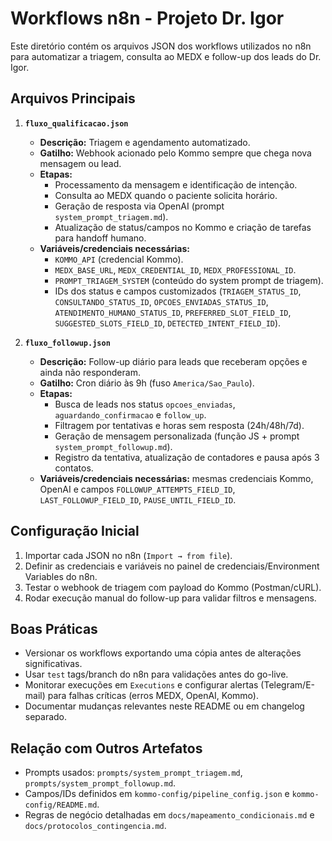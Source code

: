 # Workflows n8n - Projeto Dr. Igor

Este diretório contém os arquivos JSON dos workflows utilizados no n8n para automatizar a triagem, consulta ao MEDX e follow-up dos leads do Dr. Igor.

## Arquivos Principais

1. **`fluxo_qualificacao.json`**
   - **Descrição:** Triagem e agendamento automatizado.
   - **Gatilho:** Webhook acionado pelo Kommo sempre que chega nova mensagem ou lead.
   - **Etapas:**
     - Processamento da mensagem e identificação de intenção.
     - Consulta ao MEDX quando o paciente solicita horário.
     - Geração de resposta via OpenAI (prompt `system_prompt_triagem.md`).
     - Atualização de status/campos no Kommo e criação de tarefas para handoff humano.
   - **Variáveis/credenciais necessárias:**
     - `KOMMO_API` (credencial Kommo).
     - `MEDX_BASE_URL`, `MEDX_CREDENTIAL_ID`, `MEDX_PROFESSIONAL_ID`.
     - `PROMPT_TRIAGEM_SYSTEM` (conteúdo do system prompt de triagem).
     - IDs dos status e campos customizados (`TRIAGEM_STATUS_ID`, `CONSULTANDO_STATUS_ID`, `OPCOES_ENVIADAS_STATUS_ID`, `ATENDIMENTO_HUMANO_STATUS_ID`, `PREFERRED_SLOT_FIELD_ID`, `SUGGESTED_SLOTS_FIELD_ID`, `DETECTED_INTENT_FIELD_ID`).

2. **`fluxo_followup.json`**
   - **Descrição:** Follow-up diário para leads que receberam opções e ainda não responderam.
   - **Gatilho:** Cron diário às 9h (fuso `America/Sao_Paulo`).
   - **Etapas:**
     - Busca de leads nos status `opcoes_enviadas`, `aguardando_confirmacao` e `follow_up`.
     - Filtragem por tentativas e horas sem resposta (24h/48h/7d).
     - Geração de mensagem personalizada (função JS + prompt `system_prompt_followup.md`).
     - Registro da tentativa, atualização de contadores e pausa após 3 contatos.
   - **Variáveis/credenciais necessárias:** mesmas credenciais Kommo, OpenAI e campos `FOLLOWUP_ATTEMPTS_FIELD_ID`, `LAST_FOLLOWUP_FIELD_ID`, `PAUSE_UNTIL_FIELD_ID`.

## Configuração Inicial
1. Importar cada JSON no n8n (`Import → from file`).
2. Definir as credenciais e variáveis no painel de credenciais/Environment Variables do n8n.
3. Testar o webhook de triagem com payload do Kommo (Postman/cURL).
4. Rodar execução manual do follow-up para validar filtros e mensagens.

## Boas Práticas
- Versionar os workflows exportando uma cópia antes de alterações significativas.
- Usar `test` tags/branch do n8n para validações antes do go-live.
- Monitorar execuções em `Executions` e configurar alertas (Telegram/E-mail) para falhas críticas (erros MEDX, OpenAI, Kommo).
- Documentar mudanças relevantes neste README ou em changelog separado.

## Relação com Outros Artefatos
- Prompts usados: `prompts/system_prompt_triagem.md`, `prompts/system_prompt_followup.md`.
- Campos/IDs definidos em `kommo-config/pipeline_config.json` e `kommo-config/README.md`.
- Regras de negócio detalhadas em `docs/mapeamento_condicionais.md` e `docs/protocolos_contingencia.md`.
